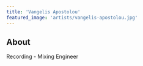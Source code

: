 ```yaml
---
title: 'Vangelis Apostolou'
featured_image: 'artists/vangelis-apostolou.jpg'
---
```


## About

Recording - Mixing Engineer
